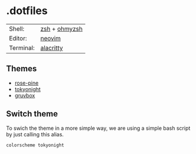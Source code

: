 # .dotfiles
                        
|                |                                                                           |
|----------------|---------------------------------------------------------------------------|
|Shell:          |[zsh](https://www.zsh.org/) + [ohmyzsh](https://github.com/ohmyzsh/ohmyzsh)|
|Editor:         |[neovim](https://github.com/neovim/neovim)                                 |
|Terminal:       |[alacritty](https://github.com/alacritty/alacritty)                        |

## Themes

- [rose-pine](https://github.com/rose-pine/neovim)
- [tokyonight](https://github.com/folke/tokyonight.nvim)
- [gruvbox](https://github.com/ellisonleao/gruvbox.nvim)

## Switch theme

To swich the theme in a more simple way, we are using a simple bash script by just calling this alias.

```shell
colorscheme tokyonight
```
